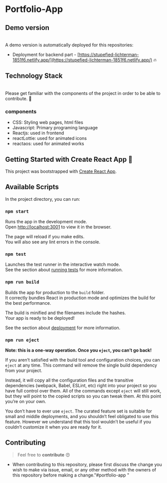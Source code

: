 # Portfolio-App


## Demo version
</br>
A demo version is automatically deployed for this repositories:

- Deployment for backend part - [https://stupefied-lichterman-1851f6.netlify.app/](https://stupefied-lichterman-1851f6.netlify.app/) 🔥


## Technology Stack 
</br>
Please get familiar with the components of the project in order to be able to contribute. 🤑

### components
- CSS: Styling web pages, html files
- Javascript: Primary programing language
- Reactjs: used in frontend
- reactLottie: used for animated icons 
- reactaos: used for animated works

## Getting Started with Create React App 🎉

This project was bootstrapped with [Create React App](https://github.com/facebook/create-react-app).

## Available Scripts

In the project directory, you can run:

### `npm start`

Runs the app in the development mode.\
Open [http://localhost:3001](http://localhost:3001/) to view it in the browser.

The page will reload if you make edits.\
You will also see any lint errors in the console.

### `npm test`

Launches the test runner in the interactive watch mode.\
See the section about [running tests](https://facebook.github.io/create-react-app/docs/running-tests) for more information.

### `npm run build`

Builds the app for production to the `build` folder.\
It correctly bundles React in production mode and optimizes the build for the best performance.

The build is minified and the filenames include the hashes.\
Your app is ready to be deployed!

See the section about [deployment](https://facebook.github.io/create-react-app/docs/deployment) for more information.

### `npm run eject`

**Note: this is a one-way operation. Once you `eject`, you can’t go back!**

If you aren’t satisfied with the build tool and configuration choices, you can `eject` at any time. This command will remove the single build dependency from your project.

Instead, it will copy all the configuration files and the transitive dependencies (webpack, Babel, ESLint, etc) right into your project so you have full control over them. All of the commands except `eject` will still work, but they will point to the copied scripts so you can tweak them. At this point you’re on your own.

You don’t have to ever use `eject`. The curated feature set is suitable for small and middle deployments, and you shouldn’t feel obligated to use this feature. However we understand that this tool wouldn’t be useful if you couldn’t customize it when you are ready for it.


## Contributing

> Feel free to **contribute** 😍
- When contributing to this repository, please first discuss the change you wish to make via issue, email, or any other method with the owners of this repository before making a change."#portfolio-app " 



